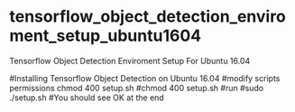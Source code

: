 # tensorflow_object_detection_enviroment_setup_ubuntu1604
Tensorflow Object Detection Enviroment Setup For Ubuntu 16.04

#Installing Tensorflow Object Detection on Ubuntu 16.04
#modify scripts permissions chmod 400 setup.sh
#chmod 400 setup.sh
#run
#sudo ./setup.sh
#You should see OK at the end

